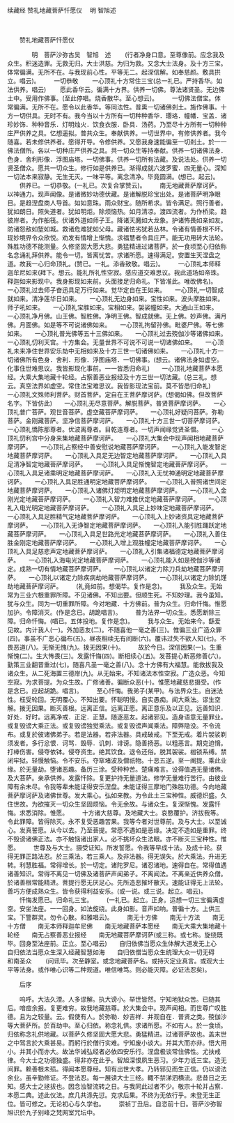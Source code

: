 续藏经   赞礼地藏菩萨忏愿仪
　明 智旭述


　　 

　　赞礼地藏菩萨忏愿仪

　　　　明　菩萨沙弥古吴　智旭　述
　　(行者净身口意。至尊像前。应念我及众生。积迷造罪。无救无归。大士洪慈。为归为救。又念大士法身。及十方三宝。体常徧满。无所不在。与我现前心性。平等无二。起深信解。如奉慈颜。敷具拱立。唱云)。
　　一切恭敬
　　一心顶礼十方常住三宝(总一礼已。严持香华。如法供养。唱云)
　　愿此香华云。徧满十方界。供养一切佛。尊法诸贤圣。无边佛土中。受用作佛事。(至此停唱。烧香散华。至心想云)。
　　一切佛法僧宝。体常徧满。无所不在。愿令以此香华。等同法性。普熏一切诸佛剎土。施作佛事。十方一切供具。无时不有。我今当以十方所有一切种种香华．璎珞．幢幡．宝盖．诸珍妙饰．种种音乐．灯明烛火．饮食衣服．卧具．汤药。乃至尽十方所有一切种种庄严供养之具。忆想遥拟。普共众生。奉献供养。一切世界中。有修供养者。我今随喜。若未修供养者。愿得开导。令修供养。又愿我身速能徧至一切剎土。於一一佛法僧所。各以一切种庄严供养之具。共一切众生等持奉献。供养一切诸佛法身．色身．舍利形像．浮图庙塔。一切佛事。供养一切所有法藏。及说法处。供养一切贤圣僧众。愿共一切众生。修行如是供养已。渐得成就六波罗蜜．四无量心。深知一切法本来寂静。无生无灭。一味平等。离念清净。毕竟圆满。(想已。起云)。
　　供养已。一切恭敬。(一礼已。次复合掌赞云)。
　　南无地藏菩萨摩诃萨。以神通力。现声闻像。是诸微妙功德伏藏。是诸解脱珍宝出处。是诸菩萨明净眼目。是趋涅盘商人导首。如如意珠。雨众财宝。随所希求。皆令满足。照行善者。犹如朗日。照失道者。犹如明炬。除烦恼热。如月清凉。渡四流者。为作桥梁。趋彼岸者。为作船筏。伏诸外道如师子王。降诸天魔如大龙象。护诸怖畏如亲如友。防诸怨敌如堑如城。救诸危难犹如父母。藏诸怯劣犹若丛林。令诸有情善根不坏。现妙境界令众欣悦。劝发有情增上惭愧。求福慧者令具庄严。能无功用转大法轮。殊胜功德不能测量。久修坚固大愿大悲。勇猛精进过诸菩萨。於一食顷至心归依称名念诵礼拜供养。能令一切。皆离忧苦。求诸所愿。速得满足。安置生天涅盘之道。故我一心归命顶礼。(赞已。一礼。添香致敬。唱云)。
　　一心顶礼本师释迦牟尼如来(拜下。想云。能礼所礼性空寂。感应道交难思议。我此道场如帝珠。释迦如来影现中。我身影现如来前。头面接足归命礼。下皆准此。唯改佛名)。　　一心顶礼过去师子奋迅具足万行如来。觉华定自在王如来。　　一心顶礼一切智成就如来。清净莲华日如来。　　一心顶礼无边身如来。宝性如来。波头摩胜如来。师子吼如来。　　一心顶礼宝胜如来。宝相如来。袈裟幢如来。大通山王如来。　　一心顶礼净月佛。山王佛。智胜佛。净明王佛。智成就佛。无上佛。妙声佛。满月佛。月面佛。如是等不可说诸佛如来。　　一心顶礼拘留孙佛。毗婆尸佛。等七佛如来。　　一心顶礼普光佛等五十三佛如来。　　一心顶礼过去殑伽沙等诸佛如来。　　一心顶礼忉利天宫。十方集会。无量世界不可说不可说一切诸佛如来。　　一心顶礼未来净住世界安乐劫中无相如来及十方三世一切诸佛如来。　　一心顶礼十方一切诸佛所有色身．舍利．形像．浮图庙塔．一切佛事。(想云。诸佛法身如虚空。化事住世难思议。我皆影现化事前。一一皆悉归命礼)　　一心顶礼地藏菩萨本愿经。大乘大集地藏十轮经。占察善恶业报经及十方三世一切法藏。(总三礼。想云。真空法界如虚空。常住法宝难思议。我皆影现法宝前。莫不皆悉归命礼)　　一心顶礼文殊师利菩萨。财首菩萨。定自在王菩萨摩诃萨。(想偈如佛。但改菩萨名字。下皆仿此)　　一心顶礼无尽意菩萨。解脱菩萨。普贤菩萨摩诃萨。　　一心顶礼普广菩萨。观世音菩萨。虚空藏菩萨摩诃萨。　　一心顶礼好疑问菩萨。弥勒菩萨。金刚藏菩萨。坚净信菩萨摩诃萨。　　一心顶礼十方三世一切菩萨摩诃萨。　　一心顶礼憍陈那尊者。优波离尊者。目乾连尊者。一切声闻缘觉贤圣僧。　　一心顶礼忉利宫中分身来集地藏菩萨摩诃萨。　　一心顶礼大集会中现声闻相地藏菩萨摩诃萨。　　一心顶礼占察经中善安慰说地藏菩萨摩诃萨。　　一心顶礼入能发智定地藏菩萨摩诃萨。　　一心顶礼入具足无边智定地藏菩萨摩诃萨。　　一心顶礼入具足清净智定地藏菩萨摩诃萨。　　一心顶礼入具足惭愧智定地藏菩萨摩诃萨。　　一心顶礼入具足诸乘明定地藏菩萨摩诃萨。　　一心顶礼入无忧神通明定地藏菩萨摩诃萨。　　一心顶礼入具足胜通明定地藏菩萨摩诃萨。　　一心顶礼入普照诸世间定地藏菩萨摩诃萨。　　一心顶礼入诸佛灯炬明定地藏菩萨摩诃萨。　　一心顶礼入金刚光定地藏菩萨摩诃萨。　　一心顶礼入智力难推伏定地藏菩萨摩诃萨。　　一心顶礼入电光明定地藏菩萨摩诃萨。　　一心顶礼入具足上妙味定地藏菩萨摩诃萨。　　一心顶礼入具足胜精气定地藏菩萨摩诃萨。　　一心顶礼入上妙诸资具定地藏菩萨摩诃萨。　　一心顶礼入无诤智定地藏菩萨摩诃萨。　　一心顶礼入能引胜踊跃定地藏菩萨摩诃萨。　　一心顶礼入具足世路光定地藏菩萨摩诃萨。　　一心顶礼入善住胜金刚定地藏菩萨摩诃萨。　　一心顶礼入增上观胜幢定地藏菩萨摩诃萨。　　一心顶礼入具足慈悲声定地藏菩萨摩诃萨。　　一心顶礼入引集诸福德定地藏菩萨摩诃萨。　　一心顶礼入海电光定地藏菩萨摩诃萨。　　一心顶礼能入如是殑伽沙等诸定。成熟一切有情地藏菩萨摩诃萨。　　一心顶礼以诸定力除刀兵劫地藏菩萨摩诃萨。　　一心顶礼以诸定力除疾病劫地藏菩萨摩诃萨。　　一心顶礼以诸定力除饥馑劫地藏菩萨摩诃萨。
　　(礼竟如前。想偈毕。复作是念)。
　　我及众生。无始常为三业六根重罪所障。不见诸佛。不知出要。但顺生死。不知妙理。我今虽知。犹与众生。同为一切重罪所障。今对地藏．十方佛前。普为众生。归命忏悔。惟愿加护。令障消灭。(作是念已。胡跪唱言)。
　　普为法界一切众生。悉愿断除三障。归命忏悔。(唱已。五体投地。复作是念)。
　　我与众生。无始来今。繇爱见故。内计我人(一)。外加恶友(二)。不随喜他一毫之善(三)。惟徧三业广造众罪(四)。事虽不广恶心徧布(五)。昼夜相续无有间断(六)。覆讳过失不欲人知(七)。不畏恶道(八)。无惭无愧(九)。拨无因果(十)。
　　故於今日。深信因果(一)。生重惭愧(二)。生大怖畏(三)。发露忏悔(四)。断相续心(五)。发菩提心断恶修善(六)。勤策三业翻昔重过(七)。随喜凡圣一毫之善(八)。念十方佛有大福慧。能救拔我及诸众生。从二死海置三德岸(九)。从无始来。不知诸法本性空寂。广造众恶。今知空寂。为求菩提。为众生故。广修诸善。徧断众恶(十)。惟愿地藏慈悲摄受。(作是念已。应起胡跪。唱言)。
　　至心忏悔。我弟子(某甲)。与法界众生。自迷法性。枉受轮回。无明覆心。不知出要。怀聪明慢。自实愚痴。闻大乘法。谬生空解。拨无因果。断灭善根。远离正信。远离正愿。离正意乐及以正见。远善知识．好处．好时。远离净戒．正定．正慧。随逐恶友。起诸邪见。造身语意无量罪业。或复毁谤大乘正法。或复毁谤独觉乘法。或复毁谤声闻乘法。障弊隐没。不令流布。或复於彼诸佛弟子。若是法器。若非法器。具戒破戒。下至无戒。着片袈裟剃须发者。多行忿恨．诃骂．毁辱．讥刺．诽谤。隐善扬恶。以粗恶言。期克迫愶。打棒伤害。侵夺依钵。侵夺资生。绝其饮食。退令还俗。脱其袈裟。枷锁系缚。禁闭牢狱。轻慢触恼。令不安乐。夺窣堵波及僧祇物。十恶五逆。至一阐提。乘此业缘。於无量劫。堕诸恶趣。备历三涂。受种种苦。楚痛难言。设得值遇无量诸佛。及大菩萨。亲承供养。发露忏除。复更护持无量道法。修学无量难行苦行。由彼业障有余未尽。令我等辈未能证得安乐涅盘。未能证得三摩地门殊胜功德。今向地藏菩萨摩诃萨及诸佛世尊。发大乘心。弘如来教。为令此土三宝种性。威德炽盛。久住世故。为欲摧灭一切众生坚固烦恼。令无余故。与诸众生。复深惭愧。发露忏悔。求悉消除。惟愿。
　　十方诸大慈尊。及地藏大士。哀愍覆护。济拔我等。令此罪障。皆得除灭。永不复受恶趣苦果。我等今者对世尊前。及与大士。以至诚心。发真誓愿。从今以去。乃至菩提。常愿不遇如是恶缘。决定不造如是重罪。终不毁谤诸佛正法。亦不触恼诸出家人。必不挑坏众生法眼。亦不断灭三宝种性。惟愿。
　　世尊及与大士。摄受证知。所发誓愿。令我等早成十法。及成十轮。获得无罪正路法忍。於三乘法。若三乘人。及非法器。得无误失。於大乘法。升进无转。利慧胜福。常得增长。於一切定。诸陀罗尼。诸忍诸地。速得自在。常得值遇诸善知识。常得不离见一切佛及诸菩萨声闻弟子。不离闻法。不离亲近供养众僧。於诸善根常能精进。菩提行愿无厌足心。先所造恶摧坏散灭。速能证得无上法轮。善巧方便成熟众生。皆令获得利益安乐。(或一说。或三说。起立。唱云)。
　　忏悔发愿已。归命礼三宝。
　　(一礼已。起立。正身。运想一切三宝徧满虚空。安坐法座。一一回身。如法旋绕。此身如影。音声如响。普徧十方。上供三宝。下警群灵。勿令心散。和雅唱云)。
　　南无十方佛　　南无十方法　　南无十方僧　　南无本师释迦牟尼佛　　南无地藏菩萨本愿经　　南无大乘大集地藏十轮经　　南无占察善恶业报经　　南无地藏菩萨摩诃萨(或三称。或七称。旋绕既毕。回身至法座前。正立。至心唱云)　　自归依佛当愿众生体解大道发无上心　　自归依法当愿众生深入经藏智慧如海　　自归依僧当愿众生统理大众一切无碍　　和南圣众
　　(问讯毕。次至静室。或念地藏菩萨名。或持灭定业真言。或观大士平等法身。或作唯心识等二种观道。唯信唯笃。则必能灭障。必证法忍矣)。

　　后序

　　呜呼。大法久湮。人多谬解。执大谤小。举世皆然。宁知地狱众苦。已随其后。喑痖余报。复更难穷。故我地藏慈尊。於大集会中。现声闻相。而世尊广叹胜德。且为之较量。云。假使有人。於弥勒．妙吉祥．并观自在．普贤之类。殑伽沙等大菩萨所。於百劫中。至心归依。称念礼供。求诸所愿。不如有人。於一食顷。归依称念礼供地藏。以菩萨久修坚固大愿大悲。勇猛精进。过诸菩萨故也。盖末世之中驾言於大乘甚易。而躬行於僧行实难。宁知废小谈大。并其大而亦非。悟大用小。并其小而亦大。故法华诫弘经者必依四安乐行。涅盘极谈常住佛性。尤扶戒律。今大士之功德独盛。得非亦在此乎。智旭深恨夙生恶习。少年力诋三宝。造无间罪。赖善根未殒。得闻本愿尊经。知有出世大孝。乃转邪见而生正信。仍以谤法余业。虽辛勤修证。不登法忍。每一展读大士三经。輙不禁涕泗横流。悲昔日之无知。感大士之拯拔也。因念浊智流转之日。与我同此过者不少。敬宗十轮并占察．本愿二典。述此仪法。庶几共涤先愆。克求后果。不终为无依行乎。未登无生正位。皆可修之。无论初心与久学也。
　　崇祯丁丑后。自恣前十日。菩萨沙弥智旭识於九子别峰之梵网室咒坛中。

